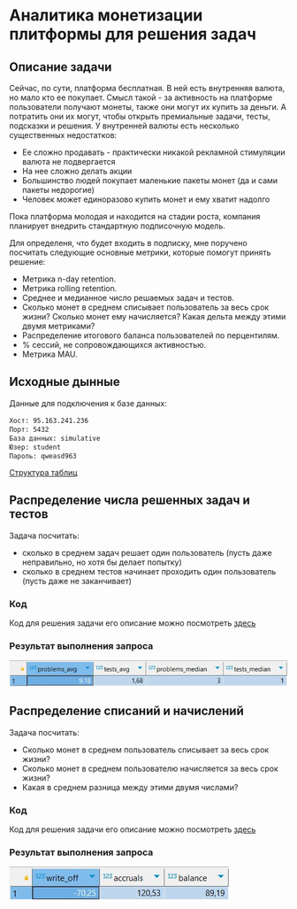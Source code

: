 # Аналитика монетизации плитформы для решения задач
## Описание задачи
Сейчас, по сути, платформа бесплатная. В ней есть внутренняя валюта, но мало кто ее покупает. Смысл такой - за активность на платформе пользователи получают монеты, также они могут их купить за деньги. А потратить они их могут, чтобы открыть премиальные задачи, тесты, подсказки и решения.
У внутренней валюты есть несколько существенных недостатков:
- Ее сложно продавать - практически никакой рекламной стимуляции валюта не подвергается
- На нее сложно делать акции
- Большинство людей покупает маленькие пакеты монет (да и сами пакеты недорогие)
- Человек может единоразово купить монет и ему хватит надолго
  
Пока платформа молодая и находится на стадии роста, компания планирует внедрить стандартную подписочную модель.

Для определеня, что будет входить в подписку, мне поручено посчитать следующие основные метрики, которые помогут принять решение:
- Метрика n-day retention.
- Метрика rolling retention.
- Среднее и медианное число решаемых задач и тестов.
- Сколько монет в среднем списывает пользователь за весь срок жизни? Сколько монет ему начисляется? Какая дельта между этими двумя метриками?
- Распределение итогового баланса пользователей по перцентилям.
- % сессий, не сопровождающихся активностью.
- Метрика MAU.

## Исходные дынные
Данные для подключения к базе данных:
```
Хост: 95.163.241.236
Порт: 5432
База данных: simulative
Юзер: student
Пароль: qweasd963
```
[Структура таблиц](https://docs.google.com/document/d/1TwZXkZZVGD7fk-6wTeVoZykTGw7ovObWnEEvH2kLfxM/edit)

## Распределение числа решенных задач и тестов

Задача посчитать:

- сколько в среднем задач решает один пользователь (пусть даже неправильно, но хотя бы делает попытку)
- сколько в среднем тестов начинает проходить один пользователь (пусть даже не заканчивает)

### Код

Код для решения задачи его описание можно посмотреть [здесь](https://github.com/TrofimovIA/Monetization-Analytics/blob/main/Распределение%20числа%20решенных%20задач%20и%20тестов.sql)

### Результат выполнения запроса

![Результат выполнения запроса](https://github.com/TrofimovIA/Monetization-Analytics/blob/main/tests%20and%20problems%20result.JPG)

## Распределение списаний и начислений

Задача посчитать:

- Сколько монет в среднем пользователь списывает за весь срок жизни?
- Сколько монет в среднем пользователю начисляется за весь срок жизни?
- Какая в среднем разница между этими двумя числами?

### Код

Код для решения задачи его описание можно посмотреть [здесь](https://github.com/TrofimovIA/Monetization-Analytics/blob/main/Распределение%20списаний%20и%20начислений.sql)

### Результат выполнения запроса

![Результат выполнения запроса](https://github.com/TrofimovIA/Monetization-Analytics/blob/main/write_off%2C%20accurals%2C%20balance%20result.JPG)
  




